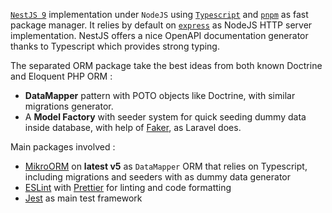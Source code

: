 [`NestJS 9`](https://nestjs.com/) implementation under `NodeJS` using [`Typescript`](https://www.typescriptlang.org/) and [`pnpm`](https://pnpm.io/) as fast package manager. It relies by default on [`express`](https://github.com/expressjs/express) as NodeJS HTTP server implementation. NestJS offers a nice OpenAPI documentation generator thanks to Typescript which provides strong typing.

The separated ORM package take the best ideas from both known Doctrine and Eloquent PHP ORM :

* **DataMapper** pattern with POTO objects like Doctrine, with similar migrations generator.
* A **Model Factory** with seeder system for quick seeding dummy data inside database, with help of [Faker](https://github.com/faker-js/faker), as Laravel does.

Main packages involved :

* [MikroORM](https://mikro-orm.io/) on **latest v5** as `DataMapper` ORM that relies on Typescript, including migrations and seeders with as dummy data generator
* [ESLint](https://eslint.org/) with [Prettier](https://prettier.io/) for linting and code formatting
* [Jest](https://jestjs.io) as main test framework
